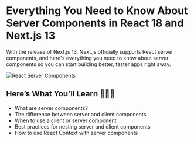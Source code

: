 # Everything You Need to Know About Server Components in React 18 and Next.js 13

With the release of Next.js 13, Next.js officially supports React server components, and here's everything you need to know about server components so you can start building better, faster apps right away.

![React Server Components](https://user-images.githubusercontent.com/47107420/256245651-2bd42ea7-2014-4ed2-9b96-4f706ad63ccd.png)

## Here’s What You’ll Learn 👨🏻‍💻

- What are server components?
- The difference between server and client components
- When to use a client or server component
- Best practices for nesting server and client components
- How to use React Context with server components
